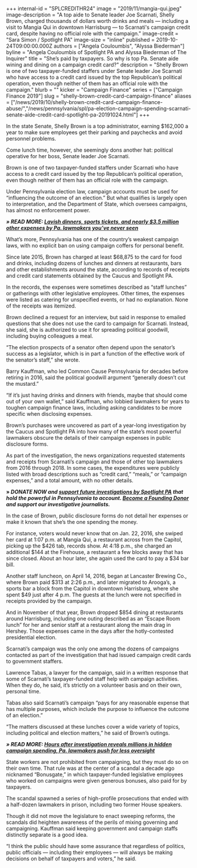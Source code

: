 +++
internal-id = "SPLCREDITHR24"
image = "2019/11/mangia-qui.jpeg"
image-description = "A top aide to Senate leader Joe Scarnati, Shelly Brown, charged thousands of dollars worth drinks and meals — including a visit to Mangia Qui in downtown Harrisburg — to Scarnati's campaign credit card, despite having no official role with the campaign."
image-credit = "Sara Simon / Spotlight PA"
image-size = "inline"
published = 2019-10-24T09:00:00.000Z
authors = ["Angela Couloumbis", "Alyssa Biederman"]
byline = "Angela Couloumbis of Spotlight PA and Alyssa Biederman of The Inquirer"
title = "She’s paid by taxpayers. So why is top Pa. Senate aide wining and dining on a campaign credit card?"
description = "Shelly Brown is one of two taxpayer-funded staffers under Senate leader Joe Scarnati who have access to a credit card issued by the top Republican’s political operation, even though neither of them has an official role with the campaign."
blurb = ""
kicker = "Campaign Finance"
series = ["Campaign Finance 2019"]
slug = "shelly-brown-credit-card-campaign-finance"
aliases = ["/news/2019/10/shelly-brown-credit-card-campaign-finance-abuse/","/news/pennsylvania/spl/pa-election-campaign-spending-scarnati-senate-aide-credit-card-spotlight-pa-20191024.html"]
+++

<script defer>
(function() {
  var l = function() {
    new pym.Parent('container-vis-map-tile-usa-campaign-finance1', 'https://interactives.data.spotlightpa.org/2019/vis-map-tile-usa-campaign-finance1/', {});
    new pym.Parent( 'splcredit-shelly-brown3__graphic', 'https://media.inquirer.com/storage/inquirer/ai2html/splcredit-shelly-brown3/index.html');
    new pym.Parent('310290d7-98f6-45bd-85fa-fbc41c167e3e', 'https://lawmaker-finder.data.spotlightpa.org/', {});
  };
  var h = document.getElementsByTagName("head")[0];
  var s = document.createElement("script");
  s.type = "text/javascript";
  s.src = "https://pym.nprapps.org/pym.v1.min.js";
  s.onload = l;
  h.appendChild(s);
})();
</script>

In the state Senate, Shelly Brown is a top administrator, earning $162,000 a year to make sure employees get their parking and paychecks and avoid personnel problems.

Come lunch time, however, she seemingly dons another hat: political operative for her boss, Senate leader Joe Scarnati.

Brown is one of two taxpayer-funded staffers under Scarnati who have access to a credit card issued by the top Republican’s political operation, even though neither of them has an official role with the campaign.

Under Pennsylvania election law, campaign accounts must be used for “influencing the outcome of an election.” But what qualifies is largely open to interpretation, and the Department of State, which oversees campaigns, has almost no enforcement power.

<i><b>» READ MORE: </b></i><a href="/news/2019/10/lavish-dinners-sports-tickets-and-nearly-3.5-million-other-expenses-by-pa.-lawmakers-youve-never-seen/"><i><b>Lavish dinners, sports tickets, and nearly $3.5 million other expenses by Pa. lawmakers you’ve never seen</b></i></a>

What’s more, Pennsylvania has one of the country’s weakest campaign laws, with no explicit ban on using campaign coffers for personal benefit.

<div id="container-vis-map-tile-usa-campaign-finance1"></div>

Since late 2015, Brown has charged at least $68,875 to the card for food and drinks, including dozens of lunches and dinners at restaurants, bars and other establishments around the state, according to records of receipts and credit card statements obtained by the Caucus and Spotlight PA.

In the records, the expenses were sometimes described as “staff lunches” or gatherings with other legislative employees. Other times, the expenses were listed as catering for unspecified events, or had no explanation. None of the receipts was itemized.

Brown declined a request for an interview, but said in response to emailed questions that she does not use the card to campaign for Scarnati. Instead, she said, she is authorized to use it for spreading political goodwill, including buying colleagues a meal.

“The election prospects of a senator often depend upon the senator’s success as a legislator, which is in part a function of the effective work of the senator’s staff,” she wrote.

<script src="https://lesspage.com/embed.js" async></script><div data-spl-embed-version="1" data-spl-src="https://lesspage.com/embeds/newsletter/"></div>

Barry Kauffman, who led Common Cause Pennsylvania for decades before retiring in 2016, said the political goodwill argument “generally doesn’t cut the mustard.”

“If it’s just having drinks and dinners with friends, maybe that should come out of your own wallet,” said Kauffman, who lobbied lawmakers for years to toughen campaign finance laws, including asking candidates to be more specific when disclosing expenses.

Brown’s purchases were uncovered as part of a year-long investigation by the Caucus and Spotlight PA into how many of the state’s most powerful lawmakers obscure the details of their campaign expenses in public disclosure forms.

As part of the investigation, the news organizations requested statements and receipts from Scarnati’s campaign and those of other top lawmakers from 2016 through 2018. In some cases, the expenditures were publicly listed with broad descriptions such as “credit card,” “meals,” or “campaign expenses,” and a total amount, with no other details.

<b>» </b><i><b>DONATE NOW and </b></i><a href="https://lesspage.com/donate/"><i><b>support future investigations by Spotlight PA</b></i></a><i><b> that hold the powerful in Pennsylvania to account. </b></i><a href="https://lesspage.com/donate/"><i><b>Become a Founding Donor </b></i></a><i><b>and support our investigative journalists.</b></i>

In the case of Brown, public disclosure forms do not detail her expenses or make it known that she’s the one spending the money.

For instance, voters would never know that on Jan. 22, 2016, she swiped her card at 1:07 p.m. at Mangia Qui, a restaurant across from the Capitol, picking up the $426 tab, records show. At 4:18 p.m., she charged an additional $144 at the Firehouse, a restaurant a few blocks away that has since closed. About an hour later, she again used the card to pay a $34 bar bill.

Another staff luncheon, on April 14, 2016, began at Lancaster Brewing Co., where Brown paid $313 at 2:26 p.m., and later migrated to Arooga’s, a sports bar a block from the Capitol in downtown Harrisburg, where she spent $49 just after 4 p.m. The guests at the lunch were not specified in receipts provided by the campaign.

And in November of that year, Brown dropped $854 dining at restaurants around Harrisburg, including one outing described as an “Escape Room lunch” for her and senior staff at a restaurant along the main drag in Hershey. Those expenses came in the days after the hotly-contested presidential election.

<div data-analytics-viewport="autotune" data-analytics-label="splcredit-shelly-brown3" id="splcredit-shelly-brown3__graphic" data-iframe-fallback="https://media.inquirer.com/storage/inquirer/ai2html/splcredit-shelly-brown3/fallback-mobile.jpg" data-iframe-fallback-width="350" data-iframe-fallback-height="539" data-iframe="https://media.inquirer.com/storage/inquirer/ai2html/splcredit-shelly-brown3/index.html" data-iframe-height="539" data-iframe-resizable></div>

Scarnati’s campaign was the only one among the dozens of campaigns contacted as part of the investigation that had issued campaign credit cards to government staffers.

Lawrence Tabas, a lawyer for the campaign, said in a written response that some of Scarnati’s taxpayer-funded staff help with campaign activities. When they do, he said, it’s strictly on a volunteer basis and on their own, personal time.

Tabas also said Scarnati’s campaign “pays for any reasonable expense that has multiple purposes, which include the purpose to influence the outcome of an election.”

“The matters discussed at these lunches cover a wide variety of topics, including political and election matters,” he said of Brown’s outings.

<i><b>» READ MORE: </b></i><a href="https://www.inquirer.com/news/pennsylvania/spl/pennsylvania-elections-campaign-finance-less-oversight-campaign-expenses-20191022.html" target=_blank><i><b>Hours after investigation reveals millions in hidden campaign spending, Pa. lawmakers push for less oversight</b></i></a>

State workers are not prohibited from campaigning, but they must do so on their own time. That rule was at the center of a scandal a decade ago nicknamed “Bonusgate,” in which taxpayer-funded legislative employees who worked on campaigns were given generous bonuses, also paid for by taxpayers.

The scandal spawned a series of high-profile prosecutions that ended with a half-dozen lawmakers in prison, including two former House speakers.

Though it did not move the legislature to enact sweeping reforms, the scandals did heighten awareness of the perils of mixing governing and campaigning. Kauffman said keeping government and campaign staffs distinctly separate is a good idea.

“I think the public should have some assurance that regardless of politics, public officials — including their employees — will always be making decisions on behalf of taxpayers and voters,” he said.


<div id="310290d7-98f6-45bd-85fa-fbc41c167e3e"></div>
